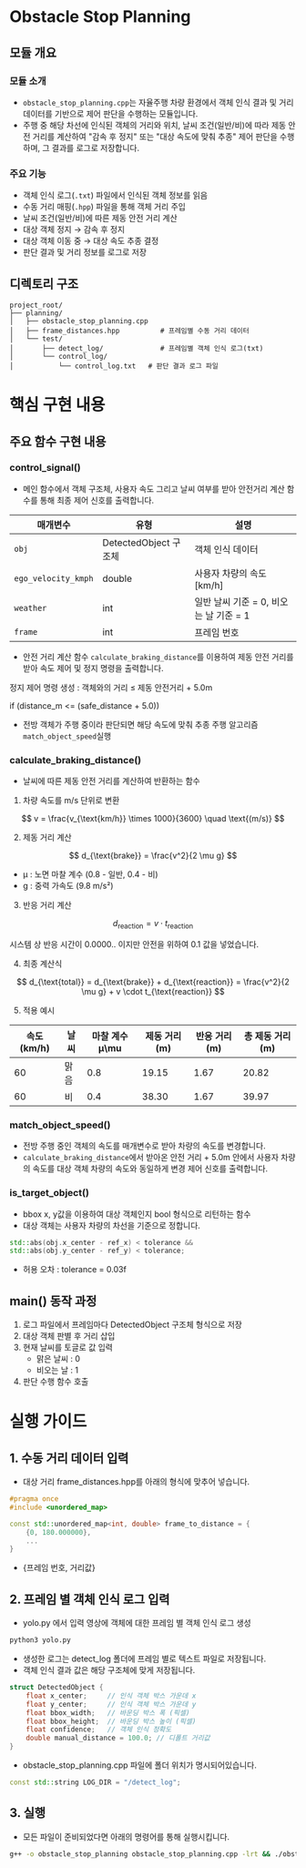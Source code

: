 # Obstacle Stop Planning

## 모듈 개요

### 모듈 소개

- `obstacle_stop_planning.cpp`는 자율주행 차량 환경에서 객체 인식 결과 및 거리 데이터를 기반으로 제어 판단을 수행하는 모듈입니다.
- 주행 중 해당 차선에 인식된 객체의 거리와 위치, 날씨 조건(일반/비)에 따라 제동 안전 거리를 계산하여 "감속 후 정지" 또는 "대상 속도에 맞춰 추종" 제어 판단을 수행하며, 그 결과를 로그로 저장합니다.

### 주요 기능

- 객체 인식 로그(`.txt`) 파일에서 인식된 객체 정보를 읽음  
- 수동 거리 매핑(`.hpp`) 파일을 통해 객체 거리 주입  
- 날씨 조건(일반/비)에 따른 제동 안전 거리 계산  
- 대상 객체 정지 → 감속 후 정지  
- 대상 객체 이동 중 → 대상 속도 추종 결정  
- 판단 결과 및 거리 정보를 로그로 저장  



## 디렉토리 구조

```plaintext
project_root/
├── planning/
│   ├── obstacle_stop_planning.cpp
│   ├── frame_distances.hpp          # 프레임별 수동 거리 데이터
│   └── test/
│       ├── detect_log/              # 프레임별 객체 인식 로그(txt)
│       └── control_log/
│           └── control_log.txt   # 판단 결과 로그 파일
```

# 핵심 구현 내용


## 주요 함수 구현 내용


### control_signal()

- 메인 함수에서 객체 구조체, 사용자 속도 그리고 날씨 여부를  받아 안전거리 계산 함수를 통해 최종 제어 신호를 출력합니다.

| **매개변수** | **유형** | **설명** |
| --- | --- | --- |
| `obj` | DetectedObject 구조체 | 객체 인식 데이터 |
| `ego_velocity_kmph` | double | 사용자 차량의 속도 [km/h] |
| `weather` | int | 일반 날씨 기준 = 0, 비오는 날 기준 = 1 |
| `frame` | int | 프레임 번호 |

- 안전 거리 계산 함수 `calculate_braking_distance`를 이용하여 제동 안전 거리를  받아 속도 제어 및 정지 명령을 출력합니다.

<aside>

정지 제어 명령 생성 : 객체와의 거리 ≤ 제동 안전거리 + 5.0m

if (distance_m <= (safe_distance + 5.0))

</aside>

- 전방 객체가 주행 중이라 판단되면 해당 속도에 맞춰 추종 주행 알고리즘 `match_object_speed`실행

### calculate_braking_distance()

- 날씨에 따른 제동 안전 거리를 계산하여 반환하는 함수

1. 차량 속도를 m/s 단위로 변환

$$
v = \frac{v_{\text{km/h}} \times 1000}{3600} \quad \text{(m/s)}
$$

2. 제동 거리 계산

$$
d_{\text{brake}} =  \frac{v^2}{2 \mu g}
$$

- μ : 노면 마찰 계수 (0.8 - 일반, 0.4 - 비)
- g : 중력 가속도 (9.8 m/s²)

3. 반응 거리 계산

$$
d_{\text{reaction}} = v \cdot t_{\text{reaction}}
$$

 시스템 상 반응 시간이 0.0000.. 이지만 안전을 위하여 0.1 값을 넣었습니다. 

4. 최종 계산식

$$
d_{\text{total}} = d_{\text{brake}} + d_{\text{reaction}} = \frac{v^2}{2 \mu g} + v \cdot t_{\text{reaction}}
$$

5. 적용 예시

| 속도 (km/h) | 날씨 | 마찰 계수 μ\mu | 제동 거리 (m) | 반응 거리 (m) | 총 제동 거리 (m) |
| --- | --- | --- | --- | --- | --- |
| 60 | 맑음 | 0.8 | 19.15 | 1.67 | 20.82 |
| 60 | 비 | 0.4 | 38.30 | 1.67 | 39.97 |

### match_object_speed()

- 전방 주행 중인 객체의 속도를 매개변수로 받아 차량의 속도를 변경합니다.
- `calculate_braking_distance`에서 받아온 안전 거리 + 5.0m 안에서 사용자 차량의 속도를 대상 객체 차량의 속도와 동일하게 변경 제어 신호를 출력합니다.

### is_target_object()

- bbox x, y값을 이용하여 대상 객체인지 bool 형식으로 리턴하는 함수
- 대상 객체는 사용자 차량의 차선을 기준으로 정합니다.

```cpp
std::abs(obj.x_center - ref_x) < tolerance &&
std::abs(obj.y_center - ref_y) < tolerance;
```

- 허용 오차 : tolerance = 0.03f

## main() 동작 과정

1. 로그 파일에서 프레임마다 DetectedObject 구조체 형식으로 저장
2. 대상 객체 판별 후 거리 삽입
3. 현재 날씨를 토글로 값 입력 
    - 맑은 날씨 : 0
    - 비오는 날 : 1
4. 판단 수행 함수 호출



# 실행 가이드


## 1. 수동 거리 데이터 입력

- 대상 거리 frame_distances.hpp를 아래의 형식에 맞추어 넣습니다.
```cpp
#pragma once
#include <unordered_map>

const std::unordered_map<int, double> frame_to_distance = {
    {0, 180.000000},
    ...
}
```
- {프레임 번호, 거리값}

## 2. 프레임 별 객체 인식 로그 입력

- yolo.py 에서 입력 영상에 객체에 대한 프레임 별 객체 인식 로그 생성 
```bash
python3 yolo.py
```
- 생성한 로그는 detect_log 폴더에 프레임 별로 텍스트 파일로 저장됩니다.
- 객체 인식 결과 값은 해당 구조체에 맞게 저장됩니다.

```cpp
struct DetectedObject {
	float x_center;     // 인식 객체 박스 가운데 x 
    float y_center;     // 인식 객체 박스 가운데 y
    float bbox_width;   // 바운딩 박스 폭 (픽셀)
    float bbox_height;  // 바운딩 박스 높이 (픽셀)
    float confidence;   // 객체 인식 정확도
    double manual_distance = 100.0; // 디폴트 거리값
}
```
- obstacle_stop_planning.cpp 파일에 폴더 위치가 명시되어있습니다.
```cpp
const std::string LOG_DIR = "/detect_log";
```

## 3. 실행

- 모든 파일이 준비되었다면 아래의 명령어를 통해 실행시킵니다.
```bash
g++ -o obstacle_stop_planning obstacle_stop_planning.cpp -lrt && ./obstacle_stop_planning
```
